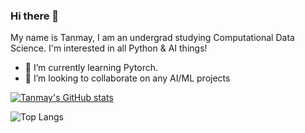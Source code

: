 ### Hi there 👋

My name is Tanmay, I am an undergrad studying Computational Data Science. I'm interested in all Python & AI things!

- 🌱 I’m currently learning Pytorch.
- 👯 I’m looking to collaborate on any AI/ML projects

[![Tanmay's GitHub stats](https://github-readme-stats.vercel.app/api?username=tanmay-sketch&show_icons=true&theme=dark)](https://github.com/anuraghazra/github-readme-stats)

![Top Langs](https://github-readme-stats.vercel.app/api/top-langs/?username=tanmay-sketch&layout=compact&theme=dark)

<!--
**tanmay-sketch/tanmay-sketch** is a ✨ _special_ ✨ repository because its `README.md` (this file) appears on your GitHub profile.

Here are some ideas to get you started:

- 🔭 I’m currently working on ...
- 🌱 I’m currently learning ...
- 👯 I’m looking to collaborate on ...
- 🤔 I’m looking for help with ...
- 💬 Ask me about ...
- 📫 How to reach me: ...
- 😄 Pronouns: ...
- ⚡ Fun fact: ...
-->
